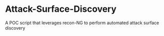 # Attack-Surface-Discovery
A POC script that leverages recon-NG to perform automated attack surface discovery
